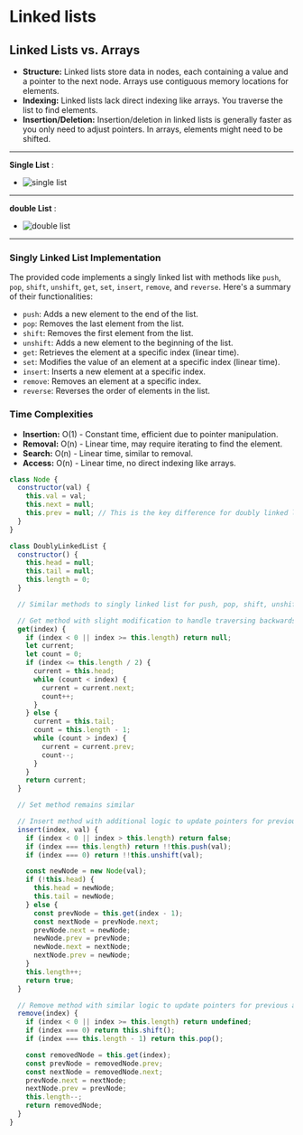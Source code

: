 # Linked lists

## Linked Lists vs. Arrays

- **Structure:** Linked lists store data in nodes, each containing a value and a pointer to the next node. Arrays use contiguous memory locations for elements.
- **Indexing:** Linked lists lack direct indexing like arrays. You traverse the list to find elements.
- **Insertion/Deletion:** Insertion/deletion in linked lists is generally faster as you only need to adjust pointers. In arrays, elements might need to be shifted.

---

**Single List** :

- ![single list](https://www.freecodecamp.org/news/content/images/2022/05/linked-list.png)

---

**double List** :

- ![double list](https://www.freecodecamp.org/news/content/images/2022/05/doubly-linked-list.png)

---

### Singly Linked List Implementation

The provided code implements a singly linked list with methods like `push`, `pop`, `shift`, `unshift`, `get`, `set`, `insert`, `remove`, and `reverse`. Here's a summary of their functionalities:

- `push`: Adds a new element to the end of the list.
- `pop`: Removes the last element from the list.
- `shift`: Removes the first element from the list.
- `unshift`: Adds a new element to the beginning of the list.
- `get`: Retrieves the element at a specific index (linear time).
- `set`: Modifies the value of an element at a specific index (linear time).
- `insert`: Inserts a new element at a specific index.
- `remove`: Removes an element at a specific index.
- `reverse`: Reverses the order of elements in the list.

### Time Complexities

- **Insertion:** O(1) - Constant time, efficient due to pointer manipulation.
- **Removal:** O(n) - Linear time, may require iterating to find the element.
- **Search:** O(n) - Linear time, similar to removal.
- **Access:** O(n) - Linear time, no direct indexing like arrays.

```js
class Node {
  constructor(val) {
    this.val = val;
    this.next = null;
    this.prev = null; // This is the key difference for doubly linked lists
  }
}

class DoublyLinkedList {
  constructor() {
    this.head = null;
    this.tail = null;
    this.length = 0;
  }

  // Similar methods to singly linked list for push, pop, shift, unshift

  // Get method with slight modification to handle traversing backwards
  get(index) {
    if (index < 0 || index >= this.length) return null;
    let current;
    let count = 0;
    if (index <= this.length / 2) {
      current = this.head;
      while (count < index) {
        current = current.next;
        count++;
      }
    } else {
      current = this.tail;
      count = this.length - 1;
      while (count > index) {
        current = current.prev;
        count--;
      }
    }
    return current;
  }

  // Set method remains similar

  // Insert method with additional logic to update pointers for previous and next nodes
  insert(index, val) {
    if (index < 0 || index > this.length) return false;
    if (index === this.length) return !!this.push(val);
    if (index === 0) return !!this.unshift(val);

    const newNode = new Node(val);
    if (!this.head) {
      this.head = newNode;
      this.tail = newNode;
    } else {
      const prevNode = this.get(index - 1);
      const nextNode = prevNode.next;
      prevNode.next = newNode;
      newNode.prev = prevNode;
      newNode.next = nextNode;
      nextNode.prev = newNode;
    }
    this.length++;
    return true;
  }

  // Remove method with similar logic to update pointers for previous and next nodes
  remove(index) {
    if (index < 0 || index >= this.length) return undefined;
    if (index === 0) return this.shift();
    if (index === this.length - 1) return this.pop();

    const removedNode = this.get(index);
    const prevNode = removedNode.prev;
    const nextNode = removedNode.next;
    prevNode.next = nextNode;
    nextNode.prev = prevNode;
    this.length--;
    return removedNode;
  }
}
```
